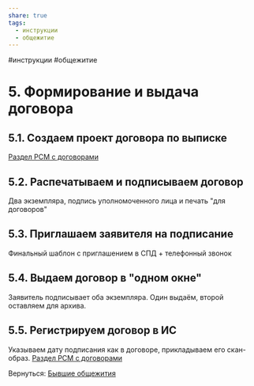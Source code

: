 ```yaml
---
share: true
tags:
  - инструкции
  - общежитие
---
```

#инструкции #общежитие
# 5. Формирование и выдача договора
## 5.1. Создаем проект договора по выписке
[Раздел РСМ с договорами](http://webrsm.mlc.gov:5222/RegistersView/RdnContract)
## 5.2. Распечатываем и подписываем договор
Два экземпляра, подпись уполномоченного лица и печать "для договоров"
## 5.3. Приглашаем заявителя на подписание
Финальный шаблон с приглашением в СПД + телефонный звонок
## 5.4. Выдаем договор в "одном окне"
Заявитель подписывает оба экземпляра. Один выдаём, второй оставляем для архива.
## 5.5. Регистрируем договор в ИС
Указываем дату подписания как в договоре, прикладываем его скан-образ. [Раздел РСМ с договорами](http://webrsm.mlc.gov:5222/RegistersView/RdnContract)

Вернуться: [Бывшие общежития](Алгоритмы%20работы/Бывшие%20общежития/Бывшие%20общежития.md)